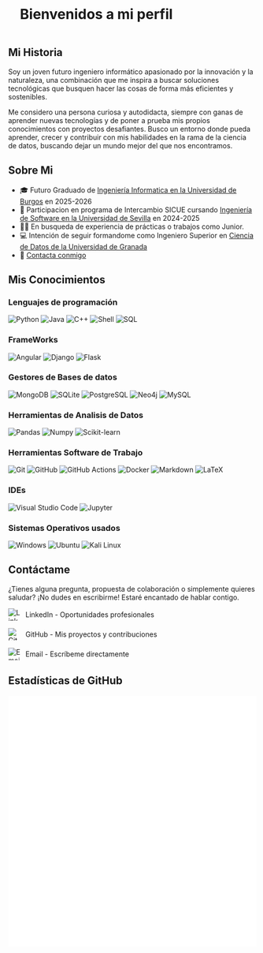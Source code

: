 <div id="user-content-toc">
  <ul align="left">
    <summary><h1 style="display: inline-block">Bienvenidos a mi perfil</h1></summary>
  </ul>
</div>

## Mi Historia

Soy un joven futuro ingeniero informático apasionado por la innovación y la naturaleza, una combinación que me inspira a buscar soluciones tecnológicas que busquen hacer las cosas de forma más eficientes y sostenibles.

Me considero una persona curiosa y autodidacta, siempre con ganas de aprender nuevas tecnologías y de poner a prueba mis propios conocimientos con proyectos desafiantes. Busco un entorno donde pueda aprender, crecer y contribuir con mis habilidades en la rama de la ciencia de datos, buscando dejar un mundo mejor del que nos encontramos.

## Sobre Mi

- :mortar_board: Futuro Graduado de [Ingeniería Informatica en la Universidad de Burgos](https://www.ubu.es/grado-en-ingenieria-informatica) en 2025-2026
- :school: Participacion en programa de Intercambio SICUE cursando [Ingeniería de Software en la Universidad de Sevilla](https://www.informatica.us.es) en 2024-2025
- :technologist: En busqueda de experiencia de prácticas o trabajos como Junior.
- :computer: Intención de seguir formandome como Ingeniero Superior en [Ciencia de Datos de la Universidad de Granada](https://masteres.ugr.es/datcom/)
- :email: [Contacta conmigo](#contactame)

## Mis Conocimientos

### Lenguajes de programación

![Python](https://img.shields.io/badge/Python-3776AB?logo=python&logoColor=fff)
![Java](https://img.shields.io/badge/Java-%23ED8B00.svg?logo=openjdk&logoColor=white)
![C++](https://img.shields.io/badge/C++-%2300599C.svg?logo=c%2B%2B&logoColor=white)
![Shell](https://img.shields.io/badge/Shell-121011?logo=gnu-bash&logoColor=white)
![SQL](https://img.shields.io/badge/SQL-000000?logo=mysql&logoColor=white)

### FrameWorks

![Angular](https://img.shields.io/badge/Angular-DD0031?logo=angular&logoColor=white)
![Django](https://img.shields.io/badge/Django-092E20?logo=django&logoColor=white)
![Flask](https://img.shields.io/badge/Flask-000000?logo=flask&logoColor=white)

### Gestores de Bases de datos

![MongoDB](https://img.shields.io/badge/MongoDB-47A248?logo=mongodb&logoColor=white)
![SQLite](https://img.shields.io/badge/SQLite-07405E?logo=sqlite&logoColor=white)
![PostgreSQL](https://img.shields.io/badge/PostgreSQL-4169E1?logo=postgresql&logoColor=white)
![Neo4j](https://img.shields.io/badge/Neo4j-458197?logo=neo4j&logoColor=white)
![MySQL](https://img.shields.io/badge/MySQL-4479A1?logo=mysql&logoColor=white)

### Herramientas de Analisis de Datos

![Pandas](https://img.shields.io/badge/Pandas-150458?logo=pandas&logoColor=white)
![Numpy](https://img.shields.io/badge/Numpy-013243?logo=numpy&logoColor=white)
![Scikit-learn](https://img.shields.io/badge/Scikit--learn-F7931E?logo=scikit-learn&logoColor=white)

### Herramientas Software de Trabajo

![Git](https://img.shields.io/badge/Git-F05032?logo=git&logoColor=white)
![GitHub](https://img.shields.io/badge/GitHub-181717?logo=github&logoColor=white)
![GitHub Actions](https://img.shields.io/badge/GitHub%20Actions-267B9E?logo=githubactions&logoColor=white)
![Docker](https://img.shields.io/badge/Docker-2496ED?logo=docker&logoColor=white)
![Markdown](https://img.shields.io/badge/Markdown-000000?logo=markdown&logoColor=white)
![LaTeX](https://img.shields.io/badge/LaTeX-47A248?logo=latex&logoColor=white)

### IDEs

![Visual Studio Code](https://img.shields.io/badge/VS%20Code-007ACC?logo=visualstudiocode&logoColor=white)
![Jupyter](https://img.shields.io/badge/Jupyter-F37626?logo=jupyter&logoColor=white)

### Sistemas Operativos usados

![Windows](https://img.shields.io/badge/Windows-0078D6?logo=windows&logoColor=white)
![Ubuntu](https://img.shields.io/badge/Ubuntu-E95420?logo=ubuntu&logoColor=white)
![Kali Linux](https://img.shields.io/badge/Kali%20Linux-557C94?logo=kalilinux&logoColor=white)


<h2 id="contactame">Contáctame</h2>

<p>
    ¿Tienes alguna pregunta, propuesta de colaboración o simplemente quieres saludar? ¡No dudes en escribirme! Estaré encantado de hablar contigo.
</p>

<div style="display: flex; flex-direction: column; gap: 15px;">
  <div style="display: flex; align-items: center;">
    <a href="https://www.linkedin.com/in/pablo-mate-gómez" target="_blank" style="display: flex; align-items: center; text-decoration: none;">
      <img src="https://skillicons.dev/icons?i=linkedin" alt="LinkedIn" width="25" height="25" />
      <span style="margin-left: 10px;">LinkedIn - Oportunidades profesionales</span>
    </a>
  </div>

  <div style="display: flex; align-items: center;">
    <a href="https://github.com/Pablito2442" target="_blank" style="display: flex; align-items: center; text-decoration: none;">
      <img src="https://skillicons.dev/icons?i=github" alt="GitHub" width="25" height="25" />
      <span style="margin-left: 10px;">GitHub - Mis proyectos y contribuciones</span>
    </a>
  </div>

  <div style="display: flex; align-items: center;">
    <a href="mailto:pmatego@gmail.com" target="_blank" style="display: flex; align-items: center; text-decoration: none;">
      <img src="https://skillicons.dev/icons?i=gmail" alt="Email" width="25" height="25" />
      <span style="margin-left: 10px;">Email - Escríbeme directamente</span>
    </a>
  </div>

</div>

## Estadísticas de GitHub

![Estadísticas de GitHub](github-metrics.svg)
